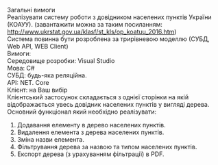 Загальні вимоги<br>
Реалізувати систему роботи з довідником населених пунктів України (КОАУУ). (завантажити можна
за таким посиланням: http://www.ukrstat.gov.ua/klasf/st_kls/op_koatuu_2016.htm) <br>
Система повинна бути розроблена за трирівневою моделлю (СУБД, Web API, WEB Client) <br>
Вимоги:<br>
Середовище розробки: Visual Studio<br>
Мова: С#<br>
СУБД: будь-яка реляційна.<br>
API: NET. Core<br>
Клієнт: на Ваш вибір<br>
Клієнтський застосунок складається з однієї сторінки на якій відображається увесь довідник
населених пунктів у вигляді дерева.<br>
Основний функціонал який необхідно реалізувати:
1. Додавання елементу в дерево населених пунктів.
2. Видалення елемента з дерева населених пунктів.
3. Зміна назви елемента.
4. Фільтрування дерева за назвою та типом населених пунктів.
5. Експорт дерева (з урахуванням фільтрації) в PDF.
